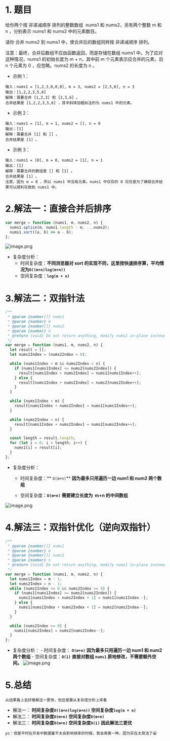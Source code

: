 # 1. 题目

给你两个按 非递减顺序 排列的整数数组  nums1 和 nums2，另有两个整数 m 和 n ，分别表示 nums1 和 nums2 中的元素数目。

请你 合并 nums2 到 nums1 中，使合并后的数组同样按 非递减顺序 排列。

注意：最终，合并后数组不应由函数返回，而是存储在数组 nums1 中。为了应对这种情况，nums1 的初始长度为 m + n，其中前 m 个元素表示应合并的元素，后 n 个元素为 0 ，应忽略。nums2 的长度为 n 。

- 示例 1：

```
输入：nums1 = [1,2,3,0,0,0], m = 3, nums2 = [2,5,6], n = 3
输出：[1,2,2,3,5,6]
解释：需要合并 [1,2,3] 和 [2,5,6] 。
合并结果是 [1,2,2,3,5,6] ，其中斜体加粗标注的为 nums1 中的元素。
```

- 示例 2：

```
输入：nums1 = [1], m = 1, nums2 = [], n = 0
输出：[1]
解释：需要合并 [1] 和 [] 。
合并结果是 [1] 。
```

- 示例 3：

```
输入：nums1 = [0], m = 0, nums2 = [1], n = 1
输出：[1]
解释：需要合并的数组是 [] 和 [1] 。
合并结果是 [1] 。
注意，因为 m = 0 ，所以 nums1 中没有元素。nums1 中仅存的 0 仅仅是为了确保合并结果可以顺利存放到 nums1 中。
```

# 2.解法一：直接合并后排序

```javascript
var merge = function (nums1, m, nums2, n) {
  nums1.splice(m, nums1.length - m, ...nums2);
  nums1.sort((a, b) => a - b);
};
```

![image.png](https://p1-juejin.byteimg.com/tos-cn-i-k3u1fbpfcp/441265e57d704c729896aa123dc4129f~tplv-k3u1fbpfcp-watermark.image?)

- 复杂度分析：
  - 时间复杂度：**不同浏览器对 sort 的实现不同，这里按快速排序算，平均情况为`O((m+n)log(m+n))`**
  - 空间复杂度：**`log(m + n)`**

# 3.解法二：双指针法

```javascript
/**
 * @param {number[]} nums1
 * @param {number} m
 * @param {number[]} nums2
 * @param {number} n
 * @return {void} Do not return anything, modify nums1 in-place instead.
 */
var merge = function (nums1, m, nums2, n) {
  let result = [];
  let nums1Index = (nums2Index = 0);

  while (nums1Index < m && nums2Index < n) {
    if (nums1[nums1Index] <= nums2[nums2Index]) {
      result[nums1Index + nums2Index] = nums1[nums1Index++];
    } else {
      result[nums1Index + nums2Index] = nums2[nums2Index++];
    }
  }

  while (nums1Index < m) {
    result[nums1Index + nums2Index] = nums1[nums1Index++];
  }

  while (nums2Index < n) {
    result[nums1Index + nums2Index] = nums2[nums2Index++];
  }

  const length = result.length;
  for (let i = 0; i < length; i++) {
    nums1[i] = result[i];
  }
};
```

- 复杂度分析：

  - 时间复杂度：** `O(m+n)`** **因为最多只用遍历一边 num1 和 num2 两个数组**

  - 空间复杂度：**`O(m+n)`** **需要建立长度为  m+n 的中间数组**

![image.png](https://p3-juejin.byteimg.com/tos-cn-i-k3u1fbpfcp/a3f294232dd34d13a166c35b001b7021~tplv-k3u1fbpfcp-watermark.image?)

# 4.解法三：双指针优化（逆向双指针）

```javascript
/**
 * @param {number[]} nums1
 * @param {number} m
 * @param {number[]} nums2
 * @param {number} n
 * @return {void} Do not return anything, modify nums1 in-place instead.
 */
var merge = function (nums1, m, nums2, n) {
  let nums1Index = m - 1;
  let nums2Index = n - 1;
  while (nums1Index >= 0 && nums2Index >= 0) {
    if (nums1[nums1Index] >= nums2[nums2Index]) {
      nums1[nums1Index + nums2Index + 1] = nums1[nums1Index--];
    } else {
      nums1[nums1Index + nums2Index + 1] = nums2[nums2Index--];
    }
  }

  while (nums2Index >= 0) {
    nums1[nums2Index] = nums2[nums2Index--];
  }
};
```

- 复杂度分析： - 时间复杂度： **`O(m+n)`** **因为最多只用遍历一边 num1 和 num2 两个数组**
      - 空间复杂度：**`O(1)`** **直接对数组 `nums1` 原地修改，不需要额外空间。**
  ![image.png](https://p1-juejin.byteimg.com/tos-cn-i-k3u1fbpfcp/af97b510e0b440f99ad69f3a39ebbd9f~tplv-k3u1fbpfcp-watermark.image?)

# 5.总结

`从结果看上去好像解法一更快，但还是要从复杂度分析上来看`

- 解法一： **时间复杂度`O((m+n)log(m+n))` 空间复杂度`log(m + n)`**
- 解法二： **时间复杂度`O(m+n)` 空间复杂度`O(m+n)`**
- 解法三： **时间复杂度`O(m+n)` 空间复杂度`O(1)`**
  **因此解法三更优**

`ps：但是平时在开发中数据量不太会影响效率的时候，我会用第一种，因为实在太简洁了😁`
